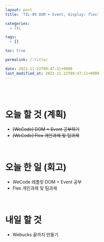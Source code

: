```yaml
---
layout: post
title: 'TIL-09 DOM + Event, display: flex'

categories:
  - TIL

tags:
  - []

toc: true

permalink: /:title/

date: 2021-11-22T09:47:11+0900
last_modified_at: 2021-11-22T09:47:11+0900
---
```


<br>
<br>

# 오늘 할 것 (계획)

- ~~[WeCode] DOM + Event 공부하기~~
- ~~[WeCode] Flex 개인과제 및 팀과제~~

<br>

# 오늘 한 일 (회고)

- WeCode 레플릿 DOM + Event 공부
- Flex 개인과제 및 팀과제

<br>

# 내일 할 것

- Webucks 끝까지 만들기
